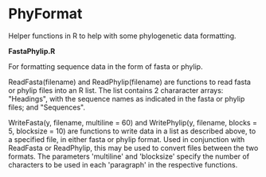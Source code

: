 # PhyFormat
Helper functions in R to help with some phylogenetic data formatting.

**FastaPhylip.R**


For formatting sequence data in the form of fasta or phylip.


ReadFasta(filename) and ReadPhylip(filename) are functions to read fasta or phylip files into an R list.
The list contains 2 chararacter arrays: "Headings", with the sequence names as indicated in the fasta or phylip files; and "Sequences".


WriteFasta(y, filename, multiline = 60) and WritePhylip(y, filename, blocks = 5, blocksize = 10) are functions to write data in a list as described above, to a specified file, in either fasta or phylip format. Used in conjunction with ReadFasta or ReadPhylip, this may be used to convert files between the two formats. The parameters 'multiline' and 'blocksize' specify the number of characters to be used in each 'paragraph' in the respective functions.


